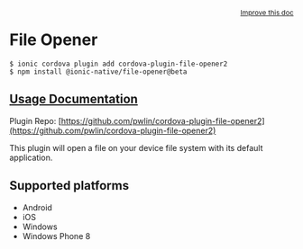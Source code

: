 <a style="float:right;font-size:12px;" href="http://github.com/ionic-team/ionic-native/edit/master/src/@ionic-native/plugins/file-opener/index.ts#L1">
  Improve this doc
</a>

# File Opener

```
$ ionic cordova plugin add cordova-plugin-file-opener2
$ npm install @ionic-native/file-opener@beta
```

## [Usage Documentation](https://ionicframework.com/docs/native/file-opener/)

Plugin Repo: [https://github.com/pwlin/cordova-plugin-file-opener2](https://github.com/pwlin/cordova-plugin-file-opener2)

This plugin will open a file on your device file system with its default application.

## Supported platforms
- Android
- iOS
- Windows
- Windows Phone 8




